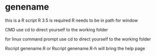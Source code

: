 # genename

this is a R script
R 3.5 is required
R needs to be in path for window

CMD use cd to direct yourself to the working folder

for linux command prompt use cd to direct yourself to the working folder

Rscript genename.R or Rscript genename.R-h will bring the help page

